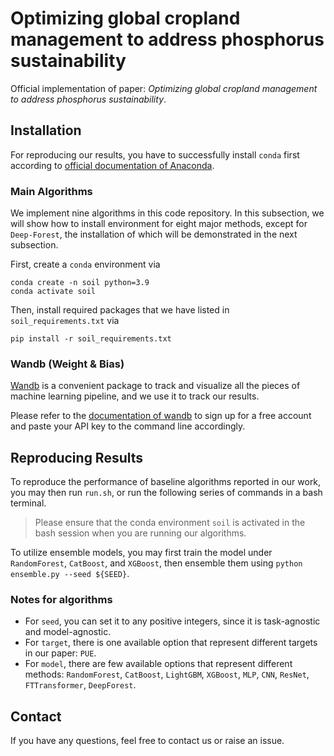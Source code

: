 # Optimizing global cropland management to address phosphorus sustainability

Official implementation of paper: *Optimizing global cropland management to address phosphorus sustainability*.

## Installation

For reproducing our results, you have to successfully install ``conda`` first according to [official documentation of Anaconda](https://docs.anaconda.com/free/anaconda/install/index.html).


### Main Algorithms

We implement nine algorithms in this code repository. In this subsection, we will show how to install environment for eight major methods, except for ``Deep-Forest``, the installation of which will be demonstrated in the next subsection.

First, create a ``conda`` environment via 
```shell
conda create -n soil python=3.9
conda activate soil
```

Then, install required packages that we have listed in ``soil_requirements.txt`` via 
```shell
pip install -r soil_requirements.txt
```

### Wandb (Weight & Bias)

[Wandb](https://wandb.ai/) is a convenient package to track and visualize all the pieces of machine learning pipeline, and we use it to track our results.

Please refer to the [documentation of wandb](https://docs.wandb.ai/quickstart) to sign up for a free account and paste your API key to the command line accordingly.

## Reproducing Results
To reproduce the performance of baseline algorithms reported in our work, you may then run ``run.sh``, or run the following series of commands in a bash terminal. 

> Please ensure that the conda environment ``soil`` is activated in the bash session when you are running our algorithms.
<!-- ```shell
for seed in 2024; do
    for which_obj in "PUE"; do
        for model_name in "CatBost"; do
            CUDA_VISIBLE_DEVICES=0 python main.py \
            --model ${model_name} \
            --seed ${seed} 
        done
    done
done
``` -->

To utilize ensemble models, you may first train the model under ``RandomForest``, ``CatBoost``, and ``XGBoost``, then ensemble them using ``python ensemble.py --seed ${SEED}``.

### Notes for algorithms

- For ``seed``, you can set it to any positive integers, since it is task-agnostic and model-agnostic.
- For ``target``, there is one available option that represent different targets in our paper: ``PUE``.
- For ``model``, there are few available options that represent different methods: ``RandomForest``, ``CatBoost``, ``LightGBM``, ``XGBoost``, ``MLP``, ``CNN``, ``ResNet``, ``FTTransformer``, ``DeepForest``. 

## Contact

If you have any questions, feel free to contact us or raise an issue.
